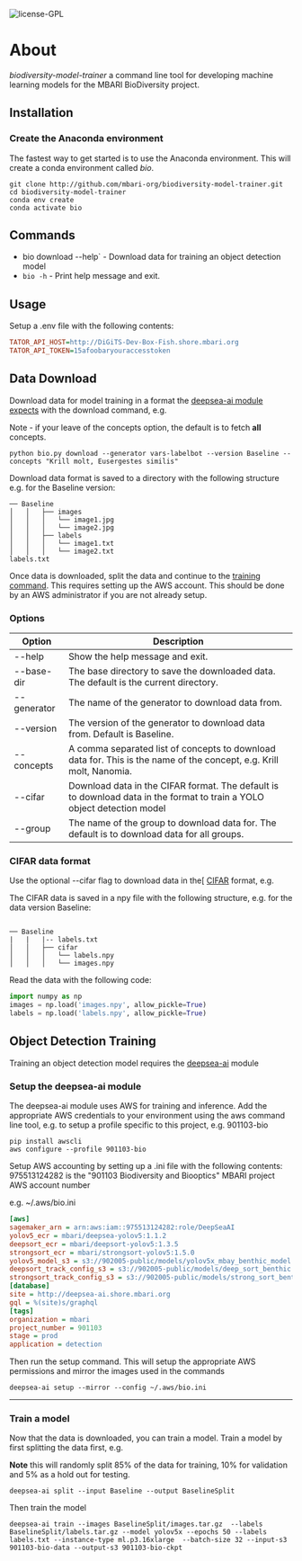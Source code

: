 ![license-GPL](https://img.shields.io/badge/license-GPL-blue)

# About

*biodiversity-model-trainer*  a command line tool for developing machine learning models for 
the MBARI BioDiversity project.

## Installation 

### Create the Anaconda environment

The fastest way to get started is to use the Anaconda environment.  This will create a conda environment called *bio*.
```shell
git clone http://github.com/mbari-org/biodiversity-model-trainer.git
cd biodiversity-model-trainer
conda env create 
conda activate bio
```

## Commands

* bio download --help` - Download data for training an object detection model 
* `bio -h` - Print help message and exit.
  
## Usage

Setup a .env file with the following contents:

```ini
TATOR_API_HOST=http://DiGiTS-Dev-Box-Fish.shore.mbari.org
TATOR_API_TOKEN=15afoobaryouraccesstoken
```

## Data Download

Download data for model training in a format the [deepsea-ai module expects](https://docs.mbari.org/deepsea-ai/data/) with the download command, e.g.

Note - if your leave of the concepts option, the default is to fetch **all** concepts.

```shell
python bio.py download --generator vars-labelbot --version Baseline --concepts "Krill molt, Eusergestes similis"
```

Download data format is saved to a directory with the following structure e.g. for the Baseline version:

```
── Baseline
│   │   ├── images
│   │   │   └── image1.jpg
│   │   │   └── image2.jpg
│   │   ├── labels
│   │   │   └── image1.txt
│   │   │   └── image2.txt
labels.txt 
```
 
Once data is downloaded, split the data and continue to the [training command](https://docs.mbari.org/deepsea-ai/commands/train/). This requires setting up the AWS account.
This should be done by an AWS administrator if you are not already setup.

### Options

| Option | Description                                                                                                              |
| --- |--------------------------------------------------------------------------------------------------------------------------|
 | --help | Show the help message and exit.                                                                                          |
| --base-dir | The base directory to save the downloaded data.  The default is the current directory.                                   |
| --generator| The name of the generator to download data from.                                                                         |
| --version| The version of the generator to download data from. Default is Baseline.                                                 |
| --concepts| A comma separated list of concepts to download data for.  This is the name of the concept, e.g. Krill molt, Nanomia.     |
| --cifar| Download data in the CIFAR format.  The default is to download data in the format to train a YOLO object detection model |
| --group| The name of the group to download data for.  The default is to download data for all groups.                             |

### CIFAR data format

Use the optional --cifar flag to download data in the[ [CIFAR](https://www.cs.toronto.edu/~kriz/cifar.html) format, e.g.

The CIFAR data is saved in a npy file with the following structure, e.g. for the data version Baseline:
```shell 

── Baseline
|   |   |-- labels.txt
│   │   ├── cifar
│   │   │   └── labels.npy 
│   │   │   └── images.npy
```

Read the data with the following code:

```python
import numpy as np
images = np.load('images.npy', allow_pickle=True)
labels = np.load('labels.npy', allow_pickle=True)
```


## Object Detection Training

Training an object detection model requires the [deepsea-ai](https://github.com/mbari-org/deepsea-ai) module
 

### Setup the deepsea-ai module

The deepsea-ai module uses AWS for training and inference.  Add the appropriate AWS credentials to your environment using the aws command line tool, e.g.
to setup a profile specific to this project, e.g. 901103-bio

```
pip install awscli
aws configure --profile 901103-bio
``` 

Setup AWS accounting by setting up a .ini file with the following contents:
975513124282 is the "901103 Biodiversity and Biooptics" MBARI project AWS account number

e.g. ~/.aws/bio.ini
```ini
[aws]
sagemaker_arn = arn:aws:iam::975513124282:role/DeepSeaAI
yolov5_ecr = mbari/deepsea-yolov5:1.1.2
deepsort_ecr = mbari/deepsort-yolov5:1.3.5
strongsort_ecr = mbari/strongsort-yolov5:1.5.0
yolov5_model_s3 = s3://902005-public/models/yolov5x_mbay_benthic_model.tar.gz
deepsort_track_config_s3 = s3://902005-public/models/deep_sort_benthic.yaml
strongsort_track_config_s3 = s3://902005-public/models/strong_sort_benthic.yaml
[database]
site = http://deepsea-ai.shore.mbari.org
gql = %(site)s/graphql
[tags]
organization = mbari
project_number = 901103
stage = prod 
application = detection
```

Then run the setup command.  This will setup the appropriate AWS permissions and mirror the images used in the commands


```shell
deepsea-ai setup --mirror --config ~/.aws/bio.ini
```
---

### Train a model

Now that the data is downloaded, you can train a model.  Train a model by first splitting the data first, e.g.

**Note** this will randomly split 85% of the data for training, 10% for validation and 5% as a hold out for testing.

```shell
deepsea-ai split --input Baseline --output BaselineSplit
```

Then train the model

```shell
deepsea-ai train --images BaselineSplit/images.tar.gz  --labels BaselineSplit/labels.tar.gz --model yolov5x --epochs 50 --labels labels.txt --instance-type ml.p3.16xlarge  --batch-size 32 --input-s3 901103-bio-data --output-s3 901103-bio-ckpt
```
